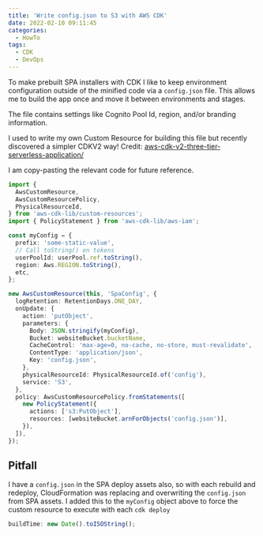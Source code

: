 ```yaml
---
title: 'Write config.json to S3 with AWS CDK'
date: 2022-02-10 09:11:45
categories:
  - HowTo
tags:
  - CDK
  - DevOps
---
```


To make prebuilt SPA installers with CDK I like to keep environment configuration outside of the minified code via a `config.json` file. This allows me to build the app once and move it between environments and stages.

<!-- more -->

The file contains settings like Cognito Pool Id, region, and/or branding information.

I used to write my own Custom Resource for building this file but recently discovered a simpler CDKV2 way! Credit: [aws-cdk-v2-three-tier-serverless-application/](https://www.freecodecamp.org/news/aws-cdk-v2-three-tier-serverless-application/)

I am copy-pasting the relevant code for future reference.

```typescript
import {
  AwsCustomResource,
  AwsCustomResourcePolicy,
  PhysicalResourceId,
} from 'aws-cdk-lib/custom-resources';
import { PolicyStatement } from 'aws-cdk-lib/aws-iam';

const myConfig = {
  prefix: 'some-static-value',
  // Call toString() on tokens
  userPoolId: userPool.ref.toString(),
  region: Aws.REGION.toString(),
  etc,
};

new AwsCustomResource(this, 'SpaConfig', {
  logRetention: RetentionDays.ONE_DAY,
  onUpdate: {
    action: 'putObject',
    parameters: {
      Body: JSON.stringify(myConfig),
      Bucket: websiteBucket.bucketName,
      CacheControl: 'max-age=0, no-cache, no-store, must-revalidate',
      ContentType: 'application/json',
      Key: 'config.json',
    },
    physicalResourceId: PhysicalResourceId.of('config'),
    service: 'S3',
  },
  policy: AwsCustomResourcePolicy.fromStatements([
    new PolicyStatement({
      actions: ['s3:PutObject'],
      resources: [websiteBucket.arnForObjects('config.json')],
    }),
  ]),
});
```

## Pitfall

I have a `config.json` in the SPA deploy assets also, so with each rebuild and redeploy, CloudFormation was replacing and overwriting the `config.json` from SPA assets. I added this to the `myConfig` object above to force the custom resource to execute with each `cdk deploy`

```typescript
buildTime: new Date().toISOString();
```
